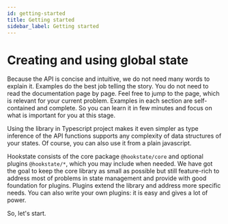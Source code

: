 ```yaml
---
id: getting-started
title: Getting started
sidebar_label: Getting started
---
```


# Creating and using global state

Because the API is concise and intuitive, we do not need many words to explain it. Examples do the best job telling the story. You do not need to read the documentation page by page. Feel free to jump to the page, which is relevant for your current problem. Examples in each section are self-contained and complete. So you can learn it in few minutes and focus on what is important for you at this stage.

Using the library in Typescript project makes it even simpler as type inference of the API functions supports any complexity of data structures of your states. Of course, you can also use it from a plain javascript.

Hookstate consists of the core package `@hookstate/core` and optional plugins `@hookstate/*`, which you may include when needed. We have got the goal to keep the core library as small as possible but still feature-rich to address most of problems in state management and provide with good foundation for plugins. Plugins extend the library and address more specific needs. You can also write your own plugins: it is easy and gives a lot of power.

So, let's start.
